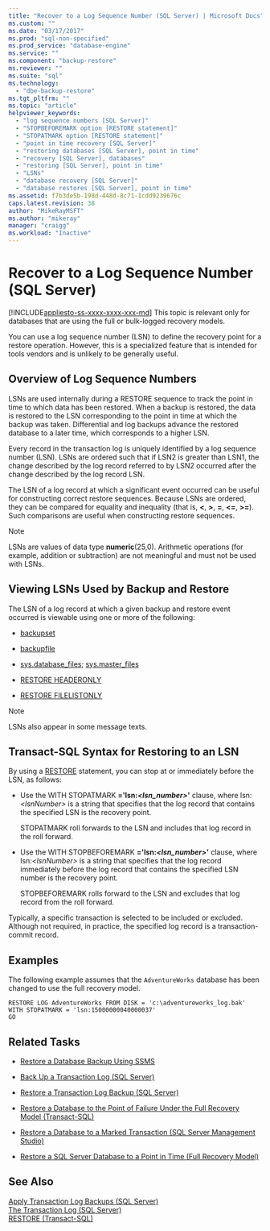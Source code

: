 ```yaml
---
title: "Recover to a Log Sequence Number (SQL Server) | Microsoft Docs"
ms.custom: ""
ms.date: "03/17/2017"
ms.prod: "sql-non-specified"
ms.prod_service: "database-engine"
ms.service: ""
ms.component: "backup-restore"
ms.reviewer: ""
ms.suite: "sql"
ms.technology: 
  - "dbe-backup-restore"
ms.tgt_pltfrm: ""
ms.topic: "article"
helpviewer_keywords: 
  - "log sequence numbers [SQL Server]"
  - "STOPBEFOREMARK option [RESTORE statement]"
  - "STOPATMARK option [RESTORE statement]"
  - "point in time recovery [SQL Server]"
  - "restoring databases [SQL Server], point in time"
  - "recovery [SQL Server], databases"
  - "restoring [SQL Server], point in time"
  - "LSNs"
  - "database recovery [SQL Server]"
  - "database restores [SQL Server], point in time"
ms.assetid: f7b3de5b-198d-448d-8c71-1cdd9239676c
caps.latest.revision: 38
author: "MikeRayMSFT"
ms.author: "mikeray"
manager: "craigg"
ms.workload: "Inactive"
---
```

# Recover to a Log Sequence Number (SQL Server)
[!INCLUDE[appliesto-ss-xxxx-xxxx-xxx-md](../../includes/appliesto-ss-xxxx-xxxx-xxx-md.md)]
  This topic is relevant only for databases that are using the full or bulk-logged recovery models.  
  
 You can use a log sequence number (LSN) to define the recovery point for a restore operation. However, this is a specialized feature that is intended for tools vendors and is unlikely to be generally useful.  
  
##  <a name="LSNs"></a> Overview of Log Sequence Numbers  
 LSNs are used internally during a RESTORE sequence to track the point in time to which data has been restored. When a backup is restored, the data is restored to the LSN corresponding to the point in time at which the backup was taken. Differential and log backups advance the restored database to a later time, which corresponds to a higher LSN.  
  
 Every record in the transaction log is uniquely identified by a log sequence number (LSN). LSNs are ordered such that if LSN2 is greater than LSN1, the change described by the log record referred to by LSN2 occurred after the change described by the log record LSN.  
  
 The LSN of a log record at which a significant event occurred can be useful for constructing correct restore sequences. Because LSNs are ordered, they can be compared for equality and inequality (that is, **\<**, **>**, **=**, **\<=**, **>=**). Such comparisons are useful when constructing restore sequences.  
  
> [!NOTE]  
>  LSNs are values of data type **numeric**(25,0). Arithmetic operations (for example, addition or subtraction) are not meaningful and must not be used with LSNs.  
  
  
## Viewing LSNs Used by Backup and Restore  
 The LSN of a log record at which a given backup and restore event occurred is viewable using one or more of the following:  
  
-   [backupset](../../relational-databases/system-tables/backupset-transact-sql.md)  
  
-   [backupfile](../../relational-databases/system-tables/backupfile-transact-sql.md)  
  
-   [sys.database_files](../../relational-databases/system-catalog-views/sys-database-files-transact-sql.md); [sys.master_files](../../relational-databases/system-catalog-views/sys-master-files-transact-sql.md)  
  
-   [RESTORE HEADERONLY](../../t-sql/statements/restore-statements-headeronly-transact-sql.md)  
  
-   [RESTORE FILELISTONLY](../../t-sql/statements/restore-statements-filelistonly-transact-sql.md)  
  
> [!NOTE]  
>  LSNs also appear in some message texts.  
  
## Transact-SQL Syntax for Restoring to an LSN  
 By using a [RESTORE](../../t-sql/statements/restore-statements-transact-sql.md) statement, you can stop at or immediately before the LSN, as follows:  
  
-   Use the WITH STOPATMARK **='**lsn:*<lsn_number>***'** clause, where lsn:*\<lsnNumber>* is a string that specifies that the log record that contains the specified LSN is the recovery point.  
  
     STOPATMARK roll forwards to the LSN and includes that log record in the roll forward.  
  
-   Use the WITH STOPBEFOREMARK **='**lsn:*<lsn_number>***'** clause, where lsn:*\<lsnNumber>* is a string that specifies that the log record immediately before the log record that contains the specified LSN number is the recovery point.  
  
     STOPBEFOREMARK rolls forward to the LSN and excludes that log record from the roll forward.  
  
 Typically, a specific transaction is selected to be included or excluded. Although not required, in practice, the specified log record is a transaction-commit record.  
  
## Examples  
 The following example assumes that the `AdventureWorks` database has been changed to use the full recovery model.  
  
```  
RESTORE LOG AdventureWorks FROM DISK = 'c:\adventureworks_log.bak'   
WITH STOPATMARK = 'lsn:15000000040000037'  
GO  
```  
  
##  <a name="RelatedTasks"></a> Related Tasks  
  
-   [Restore a Database Backup Using SSMS](../../relational-databases/backup-restore/restore-a-database-backup-using-ssms.md)  
  
-   [Back Up a Transaction Log &#40;SQL Server&#41;](../../relational-databases/backup-restore/back-up-a-transaction-log-sql-server.md)  
  
-   [Restore a Transaction Log Backup &#40;SQL Server&#41;](../../relational-databases/backup-restore/restore-a-transaction-log-backup-sql-server.md)  
  
-   [Restore a Database to the Point of Failure Under the Full Recovery Model &#40;Transact-SQL&#41;](../../relational-databases/backup-restore/restore-database-to-point-of-failure-full-recovery.md)  
  
-   [Restore a Database to a Marked Transaction &#40;SQL Server Management Studio&#41;](../../relational-databases/backup-restore/restore-a-database-to-a-marked-transaction-sql-server-management-studio.md)  
  
-   [Restore a SQL Server Database to a Point in Time &#40;Full Recovery Model&#41;](../../relational-databases/backup-restore/restore-a-sql-server-database-to-a-point-in-time-full-recovery-model.md)  
  
## See Also  
 [Apply Transaction Log Backups &#40;SQL Server&#41;](../../relational-databases/backup-restore/apply-transaction-log-backups-sql-server.md)   
 [The Transaction Log &#40;SQL Server&#41;](../../relational-databases/logs/the-transaction-log-sql-server.md)   
 [RESTORE &#40;Transact-SQL&#41;](../../t-sql/statements/restore-statements-transact-sql.md)  
  
  
